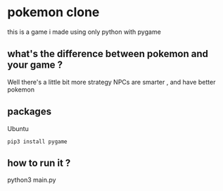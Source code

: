 # pokemon clone

this is a game i made using only python with pygame

## what's the difference between pokemon and your game ?

Well there's a little bit more strategy
NPCs are smarter , and have better pokemon

## packages

Ubuntu

```
pip3 install pygame

```

## how to run it ?

python3 main.py


